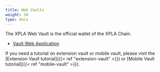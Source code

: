 ```yaml
---
title: Web Vaults
weight: 10
type: docs
---
```


The XPLA Web Vault is the official wallet of the XPLA Chain.

- [Vault Web Application](https://vault.xpla.io)

If you need a tutorial on extension vault or mobile vault, please visit the [Extension Vault tutorial]({{< ref "extension-vault" >}}) or [Mobile Vault tutorial]({{< ref "mobile-vault" >}}).
